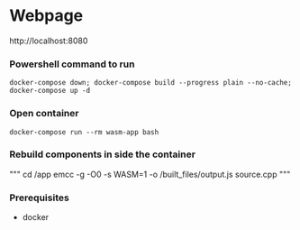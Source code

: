 # Webpage
http://localhost:8080

### Powershell command to run
`docker-compose down; docker-compose build --progress plain --no-cache; docker-compose up -d`

### Open container
`docker-compose run --rm wasm-app bash`

### Rebuild components in side the container
"""
cd /app
emcc -g -O0 -s WASM=1 -o /built_files/output.js source.cpp
"""

### Prerequisites 
- docker
